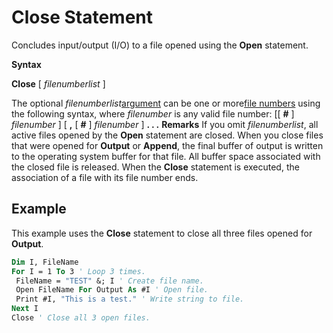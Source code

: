 
# Close Statement

Concludes input/output (I/O) to a file opened using the  **Open** statement.

 **Syntax**

 **Close** [ _filenumberlist_ ]

The optional  _filenumberlist_[argument](b8bdf64f-5920-1ae9-16d0-b26d09524a30.md) can be one or more[file numbers](b8bdf64f-5920-1ae9-16d0-b26d09524a30.md) using the following syntax, where _filenumber_ is any valid file number:
[[ **#** ] _filenumber_ ] [ **,** [ **#** ] _filenumber_ ] **. . .**
 **Remarks**
If you omit  _filenumberlist_, all active files opened by the **Open** statement are closed.
When you close files that were opened for  **Output** or **Append**, the final buffer of output is written to the operating system buffer for that file. All buffer space associated with the closed file is released.
When the  **Close** statement is executed, the association of a file with its file number ends.

## Example

This example uses the  **Close** statement to close all three files opened for **Output**.


```vb
Dim I, FileName 
For I = 1 To 3 ' Loop 3 times. 
 FileName = "TEST" &; I ' Create file name. 
 Open FileName For Output As #I ' Open file. 
 Print #I, "This is a test." ' Write string to file. 
Next I 
Close ' Close all 3 open files. 

```

